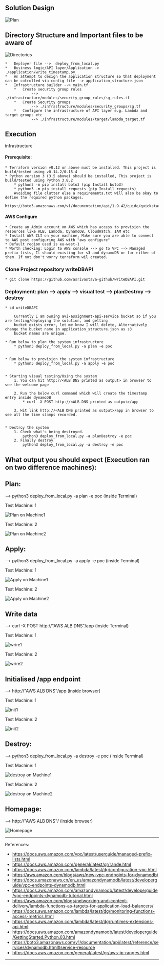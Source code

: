 ## Solution Design

![Plan](design/assignment_design_low_level.jpg)

## Directory Structure and Important files to be aware of

![Directories](design/dir_struct.png)

    *   Deployer file -->  deploy_from_local.py
    *   Business logic/API layer/Application -> ./application/write_timestamp.py
    *   An attempt to design the application structure so that deployment can be cotrolled via config file --> application_structure.json
    *   Infrastructure builder --> main.tf
        *   Create security group rules 
                --> ./infrastructure/modules/security_group_rules/sg_rules.tf
        *   Create Security groups 
                --> ./infrastructure/modules/security_groups/sg.tf
        *   Configure the infrastructure of API layer e.g. Lambda and target groups etc 
                --> ./infrastructure/modules/target/lambda_target.tf

## Execution
infrastructure
#### Prerequisite:
    * Terraform version v0.13 or above must be installed. This project is build/tested using v0.14.2/0.15.4
    * Python version 3 (3.5 above) should be installed, This project is build/tested using Python 3.8.2
        * python3 -m pip install boto3 (pip Install boto3)
        * python3 -m pip install requests (pip Install requests)
        Avoiding file clutter else a requirements.txt will also be okay to define the required python packages.
        
    https://boto3.amazonaws.com/v1/documentation/api/1.9.42/guide/quickstart.html)

#### AWS Configure
    * Create an Admin account on AWS which has access to provision the resources like ALB, Lambda, DynamoDB, CloudWatch, IAM etc
    * Install AWS CLI on your machine, Make sure you are able to connect to AWS post configuring AWS with "aws configure"
    * Default region used is eu-west-1
    * Worth checking: Login to AWS console --> go to VPC --> Managed prefix lists, It should existing for s3 and dynamoDB or for either of them. If not don't worry terraform wil created.

### Clone Project repository writeDBAPI
    * git clone https://github.com/asrivastava-github/writeDBAPI.git

### Deployment: plan --> apply --> visual test --> planDestroy --> destroy
    * cd writeDBAPI

        Currently I am owning avi-assignment-api-service bucket so if you are testing/deploying the solution, and getting
        bucket exists error, let me know I will delete, Alternatively change the bucket name in application_structure.json as s3 
        bucket names are unique.

    * Run below to plan the system infrastructure
        * python3 deploy_from_local.py -a plan -e poc


    * Run below to provision the system infrastructure
        * python3 deploy_from_local.py -a apply -e poc


    * Starting visual testing/Using the system
        1. You can hit http://<ALB DNS printed as output> in browser to see the welcome page

        2. Run the below curl command which will create the timestamp entry inside dynamoDB
            * curl -X POST http://<ALB DNS printed as output>/app

        3. Hit link http://<ALB DNS printed as output>/app in browser to see all the time stamps recorded.


    * Destroy the system
        1. Check what's being destroyed.
            python3 deploy_from_local.py -a planDestroy -e poc
        2. Finally destroy   
            python3 deploy_from_local.py -a destroy -e poc



## What output you should expect (Execution ran on two difference machines):

## Plan:
--> python3 deploy_from_local.py -a plan -e poc  (inside Terminal)

Test Machine: 1

![Plan on Machine1 ](design/machine1/plan.jpg)

Test Machine: 2

![Plan on Machine2 ](design/machine2/plan.png)

## Apply:
--> python3 deploy_from_local.py -a apply -e poc  (inside Terminal)

Test Machine: 1

![Apply on Machine1 ](design/machine1/apply.jpg)

Test Machine: 2

![Apply on Machine2 ](design/machine2/apply.png)


## Write data
--> curl -X POST http://"AWS ALB DNS"/app  (inside Terminal)

Test Machine: 1

![wrire1](design/machine1/apply_aws_dns_hit_post.jpg)

Test Machine: 2

![wrire2](design/machine2/aaply_aws_dns_hit_post.png)

## Initialised /app endpoint
--> http://"AWS ALB DNS"/app  (inside browser)

Test Machine: 1

![init1](design/machine1/app_ep_post_data.jpg)

Test Machine: 2

![init2](design/machine2/app_ep_post_data.png)


## Destroy:
--> python3 deploy_from_local.py -a destroy -e poc  (inside Terminal)

Test Machine: 1

![destroy on Machine1 ](design/machine1/destroy.jpg)

Test Machine: 2

![destroy on Machine2 ](design/machine2/destroy.png)

## Homepage:
--> http://"AWS ALB DNS"/  (inside browser)

![Homepage](design/homepage.png)

____________________________

References:

* https://docs.aws.amazon.com/vpc/latest/userguide/managed-prefix-lists.html
* https://docs.aws.amazon.com/general/latest/gr/rande.html
* https://docs.aws.amazon.com/lambda/latest/dg/configuration-vpc.html
* https://aws.amazon.com/blogs/aws/new-vpc-endpoints-for-dynamodb/
* https://docs.amazonaws.cn/en_us/amazondynamodb/latest/developerguide/vpc-endpoints-dynamodb.html
* https://docs.aws.amazon.com/amazondynamodb/latest/developerguide/vpc-endpoints-dynamodb-tutorial.html
* https://aws.amazon.com/blogs/networking-and-content-delivery/lambda-functions-as-targets-for-application-load-balancers/
* https://docs.aws.amazon.com/lambda/latest/dg/monitoring-functions-access-metrics.html
* https://docs.aws.amazon.com/lambda/latest/dg/runtimes-extensions-api.html
* https://docs.aws.amazon.com/amazondynamodb/latest/developerguide/GettingStarted.Python.03.html
* https://boto3.amazonaws.com/v1/documentation/api/latest/reference/services/dynamodb.html#service-resource
* https://docs.aws.amazon.com/general/latest/gr/aws-ip-ranges.html

___________
